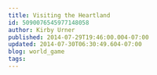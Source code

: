 ```yaml
---
title: Visiting the Heartland
id: 5090076545977148058
author: Kirby Urner
published: 2014-07-29T19:46:00.004-07:00
updated: 2014-07-30T06:30:49.604-07:00
blog: world_game
tags: 
---
```


